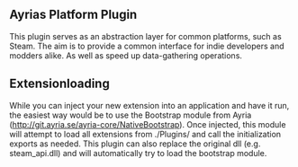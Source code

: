 Ayrias Platform Plugin
---

This plugin serves as an abstraction layer for common platforms, such as Steam.
The aim is to provide a common interface for indie developers and modders alike.
As well as speed up data-gathering operations.

Extensionloading
--

While you can inject your new extension into an application and have it run, the easiest way would be to use the Bootstrap module from Ayria (http://git.ayria.se/ayria-core/NativeBootstrap).
Once injected, this module will attempt to load all extensions from ./Plugins/ and call the initialization exports as needed.
This plugin can also replace the original dll (e.g. steam_api.dll) and will automatically try to load the bootstrap module.
